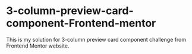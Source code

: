 # 3-column-preview-card-component-Frontend-mentor
This is my solution for 3-column preview card component challenge from Frontend Mentor website.
